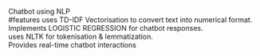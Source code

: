 Chatbot using NLP 
<br>
#features 
uses TD-IDF Vectorisation to convert text into numerical format.
<br>
Implements LOGISTIC REGRESSION for chatbot responses.
<br>
uses NLTK for tokenisation & lemmatization.
<br>
Provides real-time chatbot interactions
